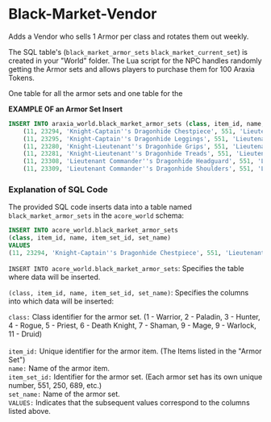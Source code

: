 # Black-Market-Vendor

Adds a Vendor who sells 1 Armor per class and rotates them out weekly.

The SQL table's (`black_market_armor_sets` `black_market_current_set`) is created in your "World" folder. The Lua script for the NPC handles randomly getting the Armor sets and allows players to purchase them for 100 Araxia Tokens.


One table for all the armor sets and one table for the 

**EXAMPLE OF an Armor Set Insert**

```sql
INSERT INTO araxia_world.black_market_armor_sets (class, item_id, name, item_set_id, set_name) VALUES
    (11, 23294, 'Knight-Captain''s Dragonhide Chestpiece', 551, 'Lieutenant Commander''s Refuge'),
    (11, 23295, 'Knight-Captain''s Dragonhide Leggings', 551, 'Lieutenant Commander''s Refuge'),
    (11, 23280, 'Knight-Lieutenant''s Dragonhide Grips', 551, 'Lieutenant Commander''s Refuge'),
    (11, 23281, 'Knight-Lieutenant''s Dragonhide Treads', 551, 'Lieutenant Commander''s Refuge'),
    (11, 23308, 'Lieutenant Commander''s Dragonhide Headguard', 551, 'Lieutenant Commander''s Refuge'),
    (11, 23309, 'Lieutenant Commander''s Dragonhide Shoulders', 551, 'Lieutenant Commander''s Refuge');
``` 


### Explanation of SQL Code

The provided SQL code inserts data into a table named `black_market_armor_sets` in the `acore_world` schema:

```sql
INSERT INTO acore_world.black_market_armor_sets
(class, item_id, name, item_set_id, set_name)
VALUES
(11, 23294, 'Knight-Captain''s Dragonhide Chestpiece', 551, 'Lieutenant Commander''s Refuge');
``` 

`INSERT INTO acore_world.black_market_armor_sets`: Specifies the table where data will be inserted.

`(class, item_id, name, item_set_id, set_name)`: Specifies the columns into which data will be inserted:

`class:` Class identifier for the armor set. (1 - Warrior, 2 - Paladin, 3 - Hunter, 4 - Rogue, 5 - Priest, 6 - Death Knight, 7 - Shaman, 9 - Mage,  9 - Warlock, 11 - Druid)<br>
<br>
`item_id:` Unique identifier for the armor item.  (The Items listed in the "Armor Set")<br>
`name:` Name of the armor item.<br>
`item_set_id:` Identifier for the armor set. (Each armor set has its own unique number, 551, 250, 689, etc.)<br>
`set_name:` Name of the armor set.<br>
`VALUES:` Indicates that the subsequent values correspond to the columns listed above.
